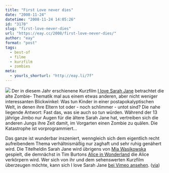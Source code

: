 ```yaml
---
title: "First Love never dies"
date: "2008-11-24"
datetime: "2008-11-24 14:05:26"
id: "3170"
slug: "first-love-never-dies"
url: "https://eay.cc/2008/first-love-never-dies/"
author: "eay"
format: "post"
tags:
  - best-of
  - filme
  - kurzfilm
  - zombies
meta:
  - yourls_shorturl: "http://eay.li/7f"
---
```


![](/uploads/2008/ilovesarahjane.jpg) Der in diesem Jahr erschienene Kurzfilm [I love Sarah Jane](http://www.imdb.com/title/tt1157658/) betrachtet die alte Zombie- Thematik mal aus einem etwas anderen, aber nicht weniger interessanten Blickwinkel: Was tun Kinder in einer postapokalyptischen Welt, in denen ihre Eltern tot oder - noch schlimmer - untot sind? Die nahe liegende Antwort: Fast das, was sie auch so tun würden. Während der 13 jährige Jimbo nur Augen für die ältere Sarah Jane hat, vertreiben sich die anderen Jungs ihre Zeit damit, im Vorgarten einen Zombie zu quälen. Die Katastrophe ist vorprogrammiert...

Das ganze ist wunderbar inszeniert, wenngleich sich dem eigentlich recht aufreibendem Thema verhältnismäßig nur zaghaft und sehr ruhig genähert wird. Die Titelheldin Sarah Jane wird übrigens von [Mia Wasikowska](http://www.imdb.com/name/nm1985859/) gespielt, die demnächst in Tim Burtons [Alice in Wonderland](http://www.imdb.com/title/tt1014759/) die Alice verkörpern wird. Wer sich von ihr und dem sehenswerten Kurzfilm überzeugen möchte, kann sich I love Sarah Jane [bei Vimeo ansehen](http://vimeo.com/5124137). ([via](http://iheartpluto.blogspot.com/2008/11/kurzfilm-i-love-sarah-jane.html))
